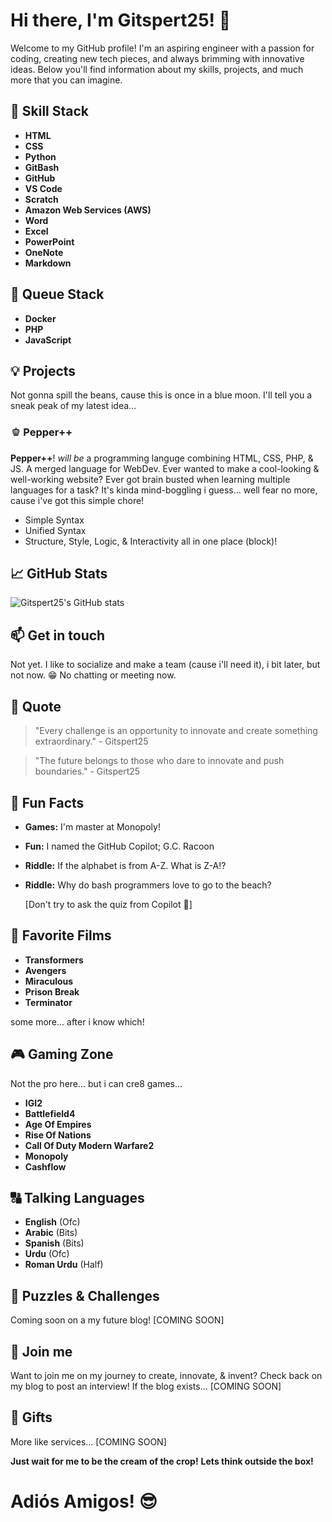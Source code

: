 # Hi there, I'm Gitspert25! 👋

Welcome to my GitHub profile! I'm an aspiring engineer with a passion for coding, creating new tech pieces, 
and always brimming with innovative ideas. Below you'll find information about my skills, projects, and much more that you can imagine.

## 🚀 Skill Stack
- **HTML**
- **CSS**
- **Python**
- **GitBash**
- **GitHub**
- **VS Code**
- **Scratch**
- **Amazon Web Services (AWS)**
- **Word**
- **Excel**
- **PowerPoint**
- **OneNote**
- **Markdown**

## 🌱 Queue Stack
- **Docker**
- **PHP**
- **JavaScript**

## 💡 Projects
Not gonna spill the beans, cause this is once in a blue moon. I'll tell you a sneak peak of my latest idea...

### 🫑 Pepper++
**Pepper++**! *will be* a programming languge combining HTML, CSS, PHP, & JS. A merged language for WebDev.
Ever wanted to make a cool-looking & well-working website? Ever got brain busted when learning multiple languages
for a task? It's kinda mind-boggling i guess... well fear no more, cause i've got this simple chore!
- Simple Syntax
- Unified Syntax
- Structure, Style, Logic, & Interactivity all in one place (block)!

## 📈 GitHub Stats
![Gitspert25's GitHub stats](https://github-readme-stats.vercel.app/api?username=Gitspert25&show_icons=true&theme=radical)

## 📫 Get in touch
Not yet. I like to socialize and make a team (cause i'll need it), i bit later, but not now. 😁
No chatting or meeting now.

## 💬 Quote
> "Every challenge is an opportunity to innovate and create something extraordinary." - Gitspert25

> "The future belongs to those who dare to innovate and push boundaries." - Gitspert25

## 🎉 Fun Facts
- **Games:** I'm master at Monopoly!
- **Fun:** I named the GitHub Copilot; G.C. Racoon
- **Riddle:** If the alphabet is from A-Z. What is Z-A!?
- **Riddle:** Why do bash programmers love to go to the beach?
  
  [Don't try to ask the quiz from Copilot 🥴]

## 🍿 Favorite Films
- **Transformers**
- **Avengers**
- **Miraculous**
- **Prison Break**
- **Terminator**
  
some more... after i know which!

## 🎮 Gaming Zone
Not the pro here... but i can cre8 games...
- **IGI2**
- **Battlefield4**
- **Age Of Empires**
- **Rise Of Nations**
- **Call Of Duty Modern Warfare2**
- **Monopoly**
- **Cashflow**

## 🔠 Talking Languages 
- **English** (Ofc)
- **Arabic** (Bits)
- **Spanish** (Bits)
- **Urdu** (Ofc)
- **Roman Urdu** (Half)

## 🧩 Puzzles & Challenges
Coming soon on a my future blog!
[COMING SOON]

## 🎯 Join me
Want to join me on my journey to create, innovate, & invent?
Check back on my blog to post an interview!
If the blog exists...
[COMING SOON]

## 🎁 Gifts
More like services...
[COMING SOON]

**Just wait for me to be the cream of the crop!**
**Lets think outside the box!**
# Adiós Amigos! 😎
